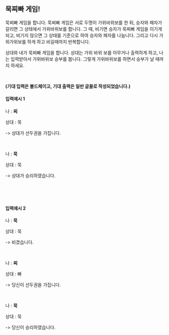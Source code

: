 <h2>묵찌빠 게임!</h2>
<p>묵찌빠 게임을 합니다. 묵찌빠 게임은 서로 두명이 가위바위보를 한 뒤, 승자와 패자가 갈리면 그 상태에서 가위바위보를 합니다. 그 때, 비기면 승자가 묵찌빠 게임을 이기게 되고, 비기지 않으면 그 상태를 기준으로 하여 승자와 패자를 나눕니다. 그리고 다시 가위가위보를 하게 하고 비길때까지 반복합니다.</p>
<p>상대와 내가 묵찌빠 게임을 합니다. 상대는 가위 바위 보를 아무거나 출력하게 하고, 나는 입력받아서 가위바위보 승부를 봅니다. 그렇게 가위바위보를 하면서 승부가 날 때까지 하세요.</p>
<p>&nbsp;</p>
<p><strong>(기대 입력은 볼드체이고, 기대 출력은 일반 글꼴로 작성되었습니다.)</strong></p>
<h4>입력예시 1</h4>
<p>나 : <strong>찌</strong></p>
<p>상대 : 묵</p>
<p>-&gt; 상대가 선두권을 가집니다.</p>
<p>&nbsp;</p>
<p>나 : <strong>묵</strong></p>
<p>상대 : 묵</p>
<p>-&gt; 상대가 승리하였습니다.</p>
<p>&nbsp;</p>
<p>&nbsp;</p>
<h4>입력예시 2</h4>
<p>나 : <strong>묵</strong></p>
<p>상대 : 묵</p>
<p>-&gt; 비겼습니다.</p>
<p>&nbsp;</p>
<p>나 : <strong>찌</strong></p>
<p>상대 : 빠</p>
<p>-&gt; 당신이 선두권을 가집니다.</p>
<p>&nbsp;</p>
<p>나 : <strong>묵</strong></p>
<p>상대 : 묵</p>
<p>-&gt; 당신이 승리하였습니다.</p>
